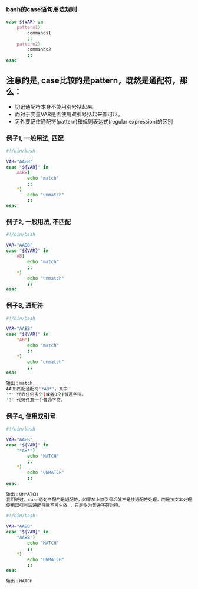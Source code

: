 ### bash的case语句用法规则
```bash
case ${VAR} in
    pattern1)
        commands1
        ;;
    pattern2)
        commands2
        ;;
esac
```
## 注意的是, case比较的是pattern，既然是通配符，那么：
+ 切记通配符本身不能用引号括起来。
+ 而对于变量VAR是否使用双引号括起来都可以。
+ 另外要记住通配符(pattern)和规则表达式(regular expression)的区别



### 例子1, 一般用法, 匹配
```bash
#!/bin/bash

VAR="AABB"
case "${VAR}" in
    AABB)
        echo "match"
        ;;
    *)
        echo "unmatch"
        ;;
esac
```


### 例子2, 一般用法, 不匹配
```bash
#!/bin/bash

VAR="AABB"
case "${VAR}" in
    AB)
        echo "match"
        ;;
    *)
        echo "unmatch"
        ;;
esac
```

### 例子3, 通配符
```bash
#!/bin/bash

VAR="AABB"
case "${VAR}" in
    *AB*)
        echo "match"
        ;;
    *)
        echo "unmatch"
        ;;
esac

输出：match
AABB匹配通配符'*AB*'，其中：
'*' 代表任何多个(或者0个)普通字符。
'?' 代码任意一个普通字符。

```


### 例子4, 使用双引号
```bash
#!/bin/bash

VAR="AABB"
case "${VAR}" in
    "*AB*")
        echo "MATCH" 
        ;;
    *)
        echo "UNMATCH" 
        ;;
esac

输出：UNMATCH
我们说过，case语句匹配的是通配符，如果加上双引号后就不是按通配符处理，而是按文本处理。
使用双引号后通配符就不再生效 ，只是作为普通字符对待。
```

```bash
#!/bin/bash

VAR="AABB"
case "${VAR}" in
    "AABB")
        echo "MATCH" 
        ;;
    *)
        echo "UNMATCH" 
        ;;
esac

输出：MATCH
```
